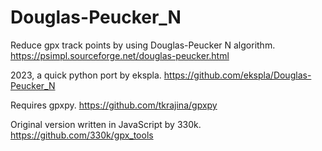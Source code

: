 # Douglas-Peucker_N

Reduce gpx track points by using Douglas-Peucker N algorithm.  https://psimpl.sourceforge.net/douglas-peucker.html

2023, a quick python port by ekspla.  https://github.com/ekspla/Douglas-Peucker_N

Requires gpxpy.  https://github.com/tkrajina/gpxpy

Original version written in JavaScript by 330k.  https://github.com/330k/gpx_tools
